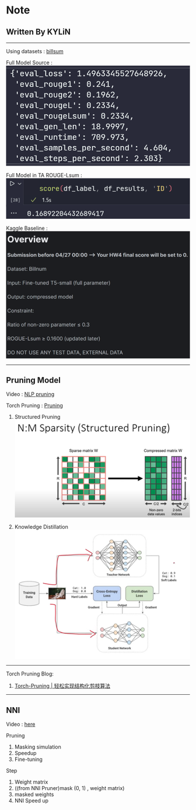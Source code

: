 # Note

## Written By KYLiN

---

Using datasets : [billsum](https://github.com/tensorflow/datasets/blob/master/docs/catalog/billsum.md)

Full Model Source :
![alt text](images/image.png)

Full Model in TA ROUGE-Lsum : ![alt text](images/image_2.png)

Kaggle Baseline : ![alt text](images/image_kaggle.png)

---

## Pruning Model

Video : [NLP pruning](<https://www.youtube.com/watch?v=UcwDgsMgTu4>)

Torch Pruning : [Pruning](https://pytorch.org/tutorials/intermediate/pruning_tutorial.html)

1. Structured Pruning
![alt text](images/image_structed.png)

2. Knowledge Distillation
![alt text](images/image_knowlege.png)

---

Torch Pruning Blog:

1. [Torch-Pruning | 轻松实现结构化剪枝算法](https://zhuanlan.zhihu.com/p/619482727)

---

## NNI

Video : [here](https://www.youtube.com/watch?v=wKh51Jnr0a8)

Pruning

1. Masking simulation
2. Speedup
3. Fine-tuning

Step

1. Weight matrix
2. ((from NNI Pruner)mask (0, 1) , weight matrix)
3. masked weights
4. NNI Speed up
